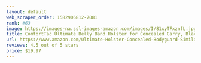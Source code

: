 ```yaml
---
layout: default 
﻿web_scraper_order: 1582906812-7081
rank: #63
image: https://images-na.ssl-images-amazon.com/images/I/81xyTFxznfL.jpg
title: ComfortTac Ultimate Belly Band Holster for Concealed Carry, Black
url: https://www.amazon.com/Ultimate-Holster-Concealed-Bodyguard-Similar/dp/B01DEGYTC6/ref=zg_mw_sporting-goods_63?_encoding=UTF8&psc=1&refRID=5CP7JJH669Q653S4FQ41
reviews: 4.5 out of 5 stars
price: $19.97 
---
```

